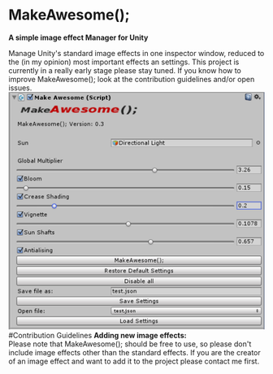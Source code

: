 # MakeAwesome();
**A simple image effect Manager for Unity**

Manage Unity's standard image effects in one inspector window, reduced to the (in my opinion) most important effects an settings. This project is currently in a really early stage please stay tuned. 
If you know how to improve MakeAwesome(); look at the contribution guidelines and/or open issues.
![alt tag](https://raw.githubusercontent.com/jonaswirth/MakeAwesome/main/Docs/editor.png)
#Contribution Guidelines
**Adding new image effects:**<br>
Please note that MakeAwesome(); should be free to use, so please don't include image effects other than the standard effects. If you are the creator of an image effect and want to add it to the project please contact me first.



